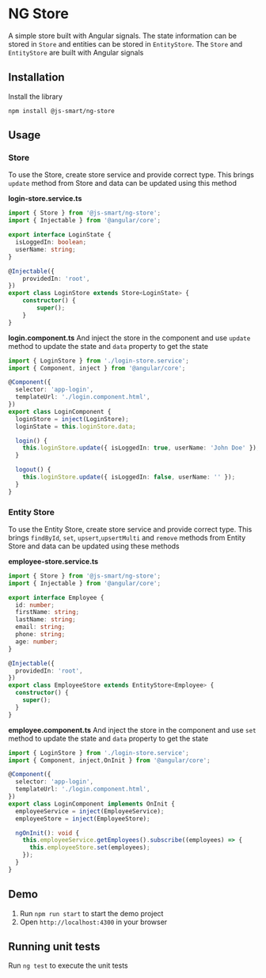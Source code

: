 # NG Store

A simple store built with Angular signals. The state information can be stored in `Store` and entities can be stored in `EntityStore`.
The `Store` and `EntityStore` are built with Angular signals

## Installation
Install the library
```shell
npm install @js-smart/ng-store
```

## Usage
### Store
To use the Store, create store service and provide correct type. This brings `update` method from Store and data can be updated using this method

**login-store.service.ts**
```typescript
import { Store } from '@js-smart/ng-store';
import { Injectable } from '@angular/core';

export interface LoginState {
  isLoggedIn: boolean;
  userName: string;
}

@Injectable({
	providedIn: 'root',
})
export class LoginStore extends Store<LoginState> {
	constructor() {
		super();
	}
}
```
**login.component.ts**
And inject the store in the component and use `update` method to update the state and `data` property to get the state
```typescript
import { LoginStore } from './login-store.service';
import { Component, inject } from '@angular/core';

@Component({
  selector: 'app-login',
  templateUrl: './login.component.html',
})
export class LoginComponent {
  loginStore = inject(LoginStore);
  loginState = this.loginStore.data;

  login() {
    this.loginStore.update({ isLoggedIn: true, userName: 'John Doe' });
  }

  logout() {
    this.loginStore.update({ isLoggedIn: false, userName: '' });
  }
}
```

### Entity Store
To use the Entity Store, create store service and provide correct type. This brings `findById`, `set`, `upsert`,`upsertMulti` and `remove` methods from Entity Store and data can be updated using these methods

**employee-store.service.ts**
```typescript
import { Store } from '@js-smart/ng-store';
import { Injectable } from '@angular/core';

export interface Employee {
  id: number;
  firstName: string;
  lastName: string;
  email: string;
  phone: string;
  age: number;
}

@Injectable({
  providedIn: 'root',
})
export class EmployeeStore extends EntityStore<Employee> {
  constructor() {
    super();
  }
}
```
**employee.component.ts**
And inject the store in the component and use `set` method to update the state and `data` property to get the state
```typescript
import { LoginStore } from './login-store.service';
import { Component, inject,OnInit } from '@angular/core';

@Component({
  selector: 'app-login',
  templateUrl: './login.component.html',
})
export class LoginComponent implements OnInit {
  employeeService = inject(EmployeeService);
  employeeStore = inject(EmployeeStore);

  ngOnInit(): void {
    this.employeeService.getEmployees().subscribe((employees) => {
      this.employeeStore.set(employees);
    });
  }
}
```

## Demo
1. Run `npm run start` to start the demo project
2. Open `http://localhost:4300` in your browser

## Running unit tests
Run `ng test` to execute the unit tests
